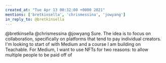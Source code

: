 ```yaml
---
created_at: "Tue Apr 13 00:32:00 +0000 2021"
mentions: ['bretkinsella', 'chrismessina', 'jowyang']
in_reply_to: @bretkinsella
---
```


@bretkinsella @chrismessina @jowyang Sure. The idea is to focus on collaboration, specifically on platforms that tend to pay individual creators. I'm looking to start of with Medium and a course I am building on Teachable. For Medium, I want to use NFTs for two reasons: to allow multiple people to be paid off of